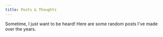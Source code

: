 ```yaml
---
title: Posts & Thoughts
---
```


Sometime, I just want to be heard! Here are some random posts I've made over the
years.
